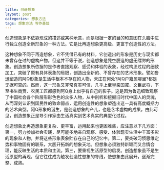 ```yaml
---
title: 创造想象
layout: post
categories: 想象方法
tags: 想象方法 写作基础
---
```


创造想象是不依靠现成的描述或某种示意，而是根据一定的目的和意图在头脑中进行独立创造全新形象的一种方法。它是比再造想象更高级、更富于创造性的方法。

这种想象不同于再造想象，它不凭借已有的材料，它创造出的形象是历史与现实都未曾存在过的虚构产物，但这并不等于说，创造想象是凭空臆造的虚无缥缈的形象。创造想象所依据的是作者直接观察、感受和体验的表象，经过构思过程的细致加工，突破了原有具体表象的局限，创造出全新的、不曾存在的艺术形象。譬如鲁迅塑造的阿Q形象是生活中根本不存在的人物，未庄在何处?阿Q户籍属哪里?都是无据可查的。然而，这一形象又非常真实可信，几乎上至皇亲国戚、文臣武将，下至书生商贾、农民工匠都感到阿Q身上似乎有自己的影子。这是因为鲁迅细致观察了中国社会各个阶层形形色色的众多人物，从中剖析和挖掘旧时代中国人的灵魂，从而深刻认识到国民性的致命弱点，运用创造性的想象塑造出这一具有高度概括力的艺术典型。阿Q形象的诞生，是创造想象的产儿，也是艺术虚构的成果。由此可见，创造想象正是导引作家由生活真实到艺术真实的典型化过程。

创造想象比再造想象更复杂、更丰富，运用起来也更困难些，应注意以下几方面：第一，努力参加社会实践，尽可能多地亲自观察、感受、体验现实生活中丰富多彩的现象和人物，并将这些形象表象贮存在自己的记忆中。第二，要突破习惯思维定势和事物固有的联系，大胆开拓新的想象天地。但想象必须独特新颖而又合情合理，能反映生活的本质和主流。第三，要重视生活原型的启发。创造想象虽不是生活原型的再现，但它往往成为触发创造性想象的导线，使想象由此展开，逐渐完整、成熟。 